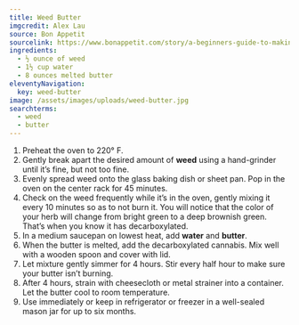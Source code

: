 ```yaml
---
title: Weed Butter
imgcredit: Alex Lau
source: Bon Appetit
sourcelink: https://www.bonappetit.com/story/a-beginners-guide-to-making-weed-butter
ingredients:
  - ½ ounce of weed
  - 1½ cup water
  - 8 ounces melted butter
eleventyNavigation:
  key: weed-butter
image: /assets/images/uploads/weed-butter.jpg
searchterms:
  - weed
  - butter
---
```


1. Preheat the oven to 220° F.
2. Gently break apart the desired amount of **weed** using a hand-grinder until it’s fine, but not too fine.
3. Evenly spread weed onto the glass baking dish or sheet pan. Pop in the oven on the center rack for 45 minutes.
4. Check on the weed frequently while it’s in the oven, gently mixing it every 10 minutes so as to not burn it. You will notice that the color of your herb will change from bright green to a deep brownish green. That’s when you know it has decarboxylated.
5. In a medium saucepan on lowest heat, add **water** and **butter**.
6. When the butter is melted, add the decarboxylated cannabis. Mix well with a wooden spoon and cover with lid.
7. Let mixture gently simmer for 4 hours. Stir every half hour to make sure your butter isn’t burning.
8. After 4 hours, strain with cheesecloth or metal strainer into a container. Let the butter cool to room temperature.
9. Use immediately or keep in refrigerator or freezer in a well-sealed mason jar for up to six months.

